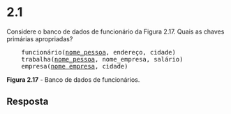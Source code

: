 # 2.1

Considere o banco de dados de funcionário da Figura 2.17. Quais as chaves primárias apropriadas?

<pre>
    funcionário(<u>nome_pessoa</u>, endereço, cidade)
    trabalha(<u>nome_pessoa</u>, nome_empresa, salário)
    empresa(<u>nome_empresa</u>, cidade)
</pre>

**Figura 2.17** - Banco de dados de funcionários.

## Resposta
